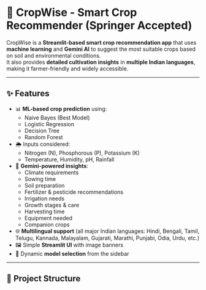 # 🌱 CropWise - Smart Crop Recommender (Springer Accepted)

CropWise is a **Streamlit-based smart crop recommendation app** that uses **machine learning** and **Gemini AI** to suggest the most suitable crops based on soil and environmental conditions.  
It also provides **detailed cultivation insights** in **multiple Indian languages**, making it farmer-friendly and widely accessible.

---

## ✨ Features

- 📊 **ML-based crop prediction** using:
  - Naive Bayes (Best Model)
  - Logistic Regression
  - Decision Tree
  - Random Forest
- 🌦️ Inputs considered:
  - Nitrogen (N), Phosphorous (P), Potassium (K)  
  - Temperature, Humidity, pH, Rainfall
- 🤖 **Gemini-powered insights**:
  - Climate requirements
  - Sowing time
  - Soil preparation
  - Fertilizer & pesticide recommendations
  - Irrigation needs
  - Growth stages & care
  - Harvesting time
  - Equipment needed
  - Companion crops
- 🌐 **Multilingual support** (all major Indian languages: Hindi, Bengali, Tamil, Telugu, Kannada, Malayalam, Gujarati, Marathi, Punjabi, Odia, Urdu, etc.)
- 🖼️ Simple **Streamlit UI** with image banners
- 🔄 Dynamic **model selection** from the sidebar

---

## 📂 Project Structure

